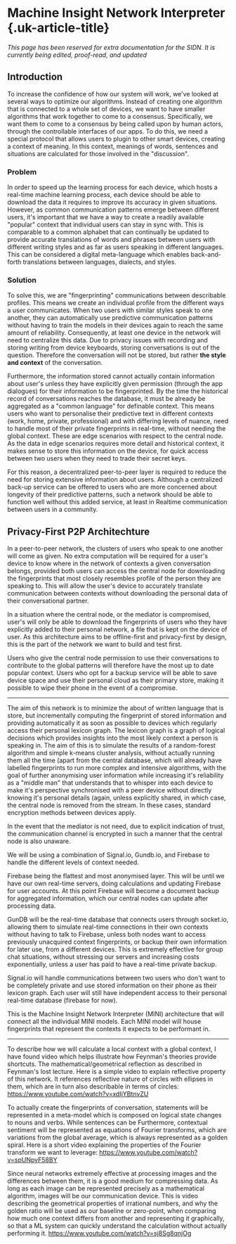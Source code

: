# Machine Insight Network Interpreter {.uk-article-title}

_This page has been reserved for extra documentation for the SIDN. It is currently being edited, proof-read, and updated_

## Introduction

To increase the confidence of how our system will work, we've looked at several ways to optimize our algorithms. Instead of creating one algorithm that is connected to a whole set of devices, we want to have smaller algorithms that work together to come to a consensus. Specifically, we want them to come to a consensus by being called upon by human actors, through the controllable interfaces of our apps. To do this, we need a special protocol that allows users to plugin to other smart devices, creating a context of meaning. In this context, meanings of words, sentences and situations are calculated for those involved in the "discussion".  

### Problem
In order to speed up the learning process for each device, which hosts a real-time machine learning process, each device should be able to download the data it requires to improve its accuracy in given situations. However, as common communication patterns emerge between different users, it's important that we have a way to create a readily available "popular" context that individual users can stay in sync with. This is comparable to a common alphabet that can continually be updated to provide accurate translations of words and phrases between users with different writing styles and as far as users speaking in different languages. This can be considered a digital meta-language which enables back-and-forth translations between languages, dialects, and styles.  

### Solution
To solve this, we are "fingerprinting" communications between describable profiles. This means we create an individual profile from the different ways a user communicates. When two users with similar styles speak to one another, they can automatically use predictive communication patterns without having to train the models in their devices again to reach the same amount of reliability.  Consequently, at least one device in the network will need to centralize this data. Due to privacy issues with recording and storing writing from device keyboards, storing conversations is out of the question. Therefore the conversation will not be stored, but rather **the style and context** of the conversation.  

Furthermore, the information stored cannot actually contain information about user's unless they have explicitly given permission (through the app dialogues) for their information to be fingerprinted. By the time the historical record of conversations reaches the database, it must be already be aggregated as a "common language" for definable context. This means users who want to personalise their predictive text in different contexts (work, home, private, professional) and with differing levels of nuance, need to handle most of their private fingerprints in real-time, without needing the global context. These are edge scenarios with respect to the central node. As the data in edge scenarios requires more detail and historical context, it makes sense to store this information on the device, for quick access between two users when they need to trade their secret keys.  

For this reason, a decentralized peer-to-peer layer is required to reduce the need for storing extensive information about users. Although a centralized back-up service can be offered to users who are more concerned about longevity of their predictive patterns, such a network should be able to function well without this added service, at least in Realtime communication between users in a community.  


## Privacy-First P2P Architechture

In a peer-to-peer network, the clusters of users who speak to one another will come as given. No extra computation will be required for a user's device to know where in the network of contexts a given conversation belongs, provided both users can access the central node for downloading the fingerprints that most closely resembles profile of the person they are speaking to. This will allow the user's device to accurately translate communication between contexts without downloading the personal data of their conversational partner.  

In a situation where the central node, or the mediator is compromised, user's will only be able to download the fingerprints of users who they have explicitly added to their personal network, a file that is kept on the device of user. As this architecture aims to be offline-first and privacy-first by design, this is the part of the network we want to build and test first.  

Users who give the central node permission to use their conversations to contribute to the global patterns will therefore have the most up to date popular context. Users who opt for a backup service will be able to save device space and use their personal cloud as their primary store, making it possible to wipe their phone in the event of a compromise.  

---

The aim of this network is to minimize the about of written language that is store, but incrementally computing the fingerprint of stored information and providing automatically it as soon as possible to devices which regularly access their personal lexicon graph. The lexicon graph is a graph of logical decisions which provides insights into the most likely context a person is speaking in. The aim of this is to simulate the results of a random-forest algorithm and simple k-means cluster analysis, without actually running them all the time (apart from the central database, which will already have labelled fingerprints to run more complex and intensive algorithms, with the goal of further anonymising user information while increasing it's reliability as a "middle man" that understands that to whisper into each device to make it's perspective synchronised with a peer device without directly knowing it's personal details (again, unless explicitly shared, in which case, the central node is removed from the stream. In these cases, standard encryption methods between devices apply.  

In the event that the mediator is not need, due to explicit indication of trust, the communication channel is encrypted in such a manner that the central node is also unaware.  

We will be using a combination of Signal.io, Gundb.io, and Firebase to handle the different levels of context needed.  

Firebase being the flattest and most anonymised layer. This will be until we have our own real-time servers, doing calculations and updating Firebase for user accounts. At this point Firebase will become a document backup for aggregated information, which our central nodes can update after processing data.  

GunDB will be the real-time database that connects users through socket.io, allowing them to simulate real-time connections in their own contexts without having to talk to Firebase, unless both nodes want to access previously unacquired context fingerprints, or backup their own information for later use, from a different devices. This is extremely effective for group chat situations, without stressing our servers and increasing costs exponentially, unless a user has paid to have a real-time private backup.  

Signal.io will handle communications between two users who don't want to be completely private and use stored information on their phone as their lexicon graph. Each user will still have independent access to their personal real-time database (firebase for now).  

This is the Machine Insight Network Interpreter (MINI) architecture that will connect all the individual MINI models. Each MINI model will house fingerprints that represent the contexts it expects to be performant in.  

---

To describe how we will calculate a local context with a global context, I have found  video which helps illustrate how Feynman's theories provide shortcuts. The mathematical/geometrical reflection as described in Feynman's lost lecture. Here is a simple video to explain reflective property of this network. It references reflective nature of circles with ellipses in them, which are in turn also describable in terms of circles:  https://www.youtube.com/watch?v=xdIjYBtnvZU  

To actually create the fingerprints of conversation, statements will be represented in a meta-model which is composed on logical state changes to nouns and verbs. While sentences can be  Furthermore, contextual sentiment will be represented as equations of Fourier transforms, which are variations from the global average, which is always represented as a golden spiral. Here is a short video explaining the properties of the Fourier transform we want to leverage: https://www.youtube.com/watch?v=spUNpyF58BY  

 Since neural networks extremely effective at processing images and the differences between them, it is a good medium for compressing data. As long as each image can be represented precisely as a mathematical algorithm, images will be our communication device. This is video describing the geometrical properties of irrational numbers, and why the golden ratio will be used as our baseline or zero-point, when comparing how much one context differs from another and representing it graphically, so that a ML system can quickly understand the calculation without actually performing it.
 https://www.youtube.com/watch?v=sj8Sg8qnjOg  
